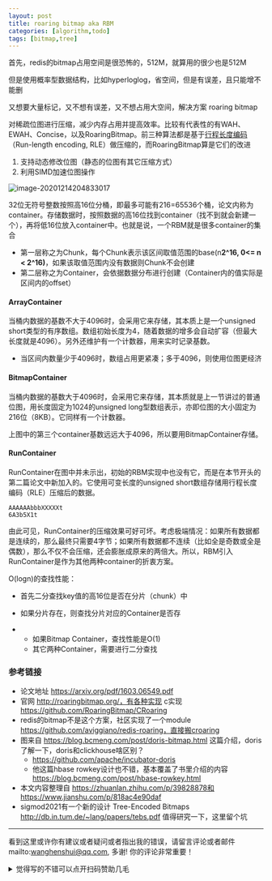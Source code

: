 ```yaml
---
layout: post
title: roaring bitmap aka RBM
categories: [algorithm,todo]
tags: [bitmap,tree]
---
```




首先，redis的bitmap占用空间是很恐怖的，512M，就算用的很少也是512M

但是使用概率型数据结构，比如hyperloglog，省空间，但是有误差，且只能增不能删

又想要大量标记，又不想有误差，又不想占用大空间，解决方案 roaring bitmap

对稀疏位图进行压缩，减少内存占用并提高效率。比较有代表性的有WAH、EWAH、Concise，以及RoaringBitmap。前三种算法都是基于[行程长度编码](https://links.jianshu.com/go?to=https%3A%2F%2Fen.wikipedia.org%2Fwiki%2FRun-length_encoding)（Run-length encoding, RLE）做压缩的，而RoaringBitmap算是它们的改进

1. 支持动态修改位图（静态的位图有其它压缩方式）
2. 利用SIMD加速位图操作

![image-20201214204833017](https://wanghenshui.github.io/assets/image-20201214204833017.png)





32位无符号整数按照高16位分桶，即最多可能有216=65536个桶，论文内称为container。存储数据时，按照数据的高16位找到container（找不到就会新建一个），再将低16位放入container中。也就是说，一个RBM就是很多container的集合

- 第一层称之为Chunk，每个Chunk表示该区间取值范围的base(n**2^16, 0<= n < 2^16)**，如果该取值范围内没有数据则Chunk不会创建
- 第二层称之为Container，会依据数据分布进行创建（Container内的值实际是区间内的offset）

#### ArrayContainer

当桶内数据的基数不大于4096时，会采用它来存储，其本质上是一个unsigned short类型的有序数组。数组初始长度为4，随着数据的增多会自动扩容（但最大长度就是4096）。另外还维护有一个计数器，用来实时记录基数。

- 当区间内数量少于4096时，数组占用更紧凑；多于4096，则使用位图更经济

#### BitmapContainer

当桶内数据的基数大于4096时，会采用它来存储，其本质就是上一节讲过的普通位图，用长度固定为1024的unsigned long型数组表示，亦即位图的大小固定为216位（8KB）。它同样有一个计数器。

上图中的第三个container基数远远大于4096，所以要用BitmapContainer存储。

#### RunContainer

RunContainer在图中并未示出，初始的RBM实现中也没有它，而是在本节开头的第二篇论文中新加入的。它使用可变长度的unsigned short数组存储用行程长度编码（RLE）压缩后的数据。

```vash
AAAAAAbbbXXXXXt
6A3b5X1t
```

由此可见，RunContainer的压缩效果可好可坏。考虑极端情况：如果所有数据都是连续的，那么最终只需要4字节；如果所有数据都不连续（比如全是奇数或全是偶数），那么不仅不会压缩，还会膨胀成原来的两倍大。所以，RBM引入RunContainer是作为其他两种container的折衷方案。

O(logn)的查找性能：

- 首先二分查找key值的高16位是否在分片（chunk）中

- 如果分片存在，则查找分片对应的Container是否存

- - 如果Bitmap Container，查找性能是O(1)
  - 其它两种Container，需要进行二分查找



### 参考链接

- 论文地址 https://arxiv.org/pdf/1603.06549.pdf
- 官网 http://roaringbitmap.org/，有各种实现 c实现 https://github.com/RoaringBitmap/CRoaring
- redis的bitmap不是这个方案，社区实现了一个module https://github.com/aviggiano/redis-roaring，直接搬croaring
- 图来自 https://blog.bcmeng.com/post/doris-bitmap.html 这篇介绍，doris了解一下，doris和clickhouse啥区别？
  - https://github.com/apache/incubator-doris
  - 他这篇hbase rowkey设计也不错，基本覆盖了书里介绍的内容 https://blog.bcmeng.com/post/hbase-rowkey.html
- 本文内容整理自 https://zhuanlan.zhihu.com/p/39828878和https://www.jianshu.com/p/818ac4e90daf
- sigmod2021有一个新的设计 Tree-Encoded Bitmaps http://db.in.tum.de/~lang/papers/tebs.pdf 值得研究一下，这里留个坑


---

看到这里或许你有建议或者疑问或者指出我的错误，请留言评论或者邮件mailto:wanghenshui@qq.com, 多谢!  你的评论非常重要！
<details>
<summary>觉得写的不错可以点开扫码赞助几毛</summary>
<img src="https://wanghenshui.github.io/assets/wepay.png" alt="微信转账">
</details>